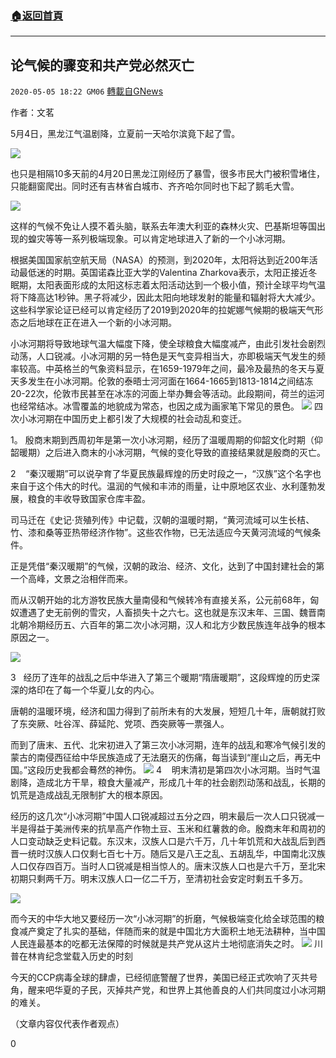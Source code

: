 ###  [:house:返回首頁](https://github.com/ourhimalayas/txt)
---

## 论气候的骤变和共产党必然灭亡
`2020-05-05 18:22 GM06` [轉載自GNews](https://gnews.org/zh-hant/194808/)

作者：文茗

5月4日，黑龙江气温剧降，立夏前一天哈尔滨竟下起了雪。

![](https://s3.amazonaws.com/gnews-media-offload/wp-content/uploads/2020/05/05180645/1-28.jpg)

也只是相隔10多天前的4月20日黑龙江刚经历了暴雪，很多市民大门被积雪堵住，只能翻窗爬出。同时还有吉林省白城市、齐齐哈尔同时也下起了鹅毛大雪。

![](https://s3.amazonaws.com/gnews-media-offload/wp-content/uploads/2020/05/05180727/2-19.png)

这样的气候不免让人摸不着头脑，联系去年澳大利亚的森林火灾、巴基斯坦等国出现的蝗灾等等一系列极端现象。可以肯定地球进入了新的一个小冰河期。

根据美国国家航空航天局（NASA）的预测，到2020年，太阳将达到近200年活动最低迷的时期。英国诺森比亚大学的Valentina Zharkova表示，太阳正接近冬眠期，太阳表面形成的太阳这标志着太阳活动达到一个极小值，预计全球平均气温将下降高达1秒钟。黑子将减少，因此太阳向地球发射的能量和辐射将大大减少。这些科学家论证已经可以肯定经历了2019到2020年的拉妮娜气候期的极端天气形态之后地球在正在进入一个新的小冰河期。

小冰河期将导致地球气温大幅度下降，使全球粮食大幅度减产，由此引发社会剧烈动荡，人口锐减。小冰河期的另一特色是天气变异相当大，亦即极端天气发生的频率较高。中英格兰的气象资料显示，在1659-1979年之间，最冷及最热的冬天与夏天多发生在小冰河期。伦敦的泰晤士河河面在1664-1665到1813-1814之间结冻20-22次，伦敦市民甚至在冰冻的河面上举办舞会等活动。此段期间，荷兰的运河也经常结冰。冰雪覆盖的地貌成为常态，也因之成为画家笔下常见的景色。
![](https://s3.amazonaws.com/gnews-media-offload/wp-content/uploads/2020/05/05180838/3-20.jpg)
四次小冰河期在中国历史上都引发了大规模的社会动乱和变迁。

1。 殷商末期到西周初年是第一次小冰河期，经历了温暖周期的仰韶文化时期（仰韶暖期）之后进入商末的小冰河期，气候的变化导致的直接结果就是殷商的灭亡。

2    “秦汉暖期”可以说孕育了华夏民族最辉煌的历史时段之一，“汉族”这个名字也来自于这个伟大的时代。温润的气候和丰沛的雨量，让中原地区农业、水利蓬勃发展，粮食的丰收导致国家仓库丰盈。

司马迁在《史记·货殖列传》中记载，汉朝的温暖时期，“黄河流域可以生长桔、竹、漆和桑等亚热带经济作物”。这些农作物，已无法适应今天黄河流域的气候条件。

正是凭借“秦汉暖期”的气候，汉朝的政治、经济、文化，达到了中国封建社会的第一个高峰，文景之治相伴而来。

而从汉朝开始的北方游牧民族大量南侵和气候转冷有直接关系，公元前68年，匈奴遭遇了史无前例的雪灾，人畜损失十之六七。这也就是东汉末年、三国、魏晋南北朝冷期经历五、六百年的第二次小冰河期，汉人和北方少数民族连年战争的根本原因之一。

![](https://s3.amazonaws.com/gnews-media-offload/wp-content/uploads/2020/05/05180937/4-8.jpg)

3   经历了连年的战乱之后中华进入了第三个暖期“隋唐暖期”，这段辉煌的历史深深的烙印在了每一个华夏儿女的内心。

唐朝的温暖环境，经济和国力得到了前所未有的大发展，短短几十年，唐朝就打败了东突厥、吐谷浑、薛延陀、党项、西突厥等一票强人。

而到了唐末、五代、北宋初进入了第三次小冰河期，连年的战乱和寒冷气候引发的蒙古的南侵西征给中华民族造成了无法磨灭的伤痛，每当读到“崖山之后，再无中国。”这段历史我都会蓦然的神伤。
![](https://s3.amazonaws.com/gnews-media-offload/wp-content/uploads/2020/05/05181029/4-9.jpg)
4    明末清初是第四次小冰河期。当时气温剧降，造成北方干旱，粮食大量减产，形成几十年的社会剧烈动荡和战乱，长期的饥荒是造成战乱无限制扩大的根本原因。

经历的这几次“小冰河期”中国人口锐减超过五分之四，明末最后一次人口只锐减一半是得益于美洲传来的抗旱高产作物土豆、玉米和红薯救的命。殷商末年和周初的人口变动缺乏史料记载。东汉末，汉族人口是六千万，几十年饥荒和大战乱后到西晋一统时汉族人口仅剩七百七十万。随后又是八王之乱、五胡乱华，中国南北汉族人口仅存四百万。当时人口锐减是相当惊人的。唐末汉族人口也是六千万，至北宋初期只剩两千万。明末汉族人口一亿二千万，至清初社会安定时剩五千多万。

![](https://s3.amazonaws.com/gnews-media-offload/wp-content/uploads/2020/05/05181122/5-7.jpg)

而今天的中华大地又要经历一次“小冰河期”的折磨，气候极端变化给全球范围的粮食减产奠定了扎实的基础，伴随而来的就是中国北方大面积土地无法耕种，当中国人民连最基本的吃都无法保障的时候就是共产党从这片土地彻底消失之时。
![](https://s3.amazonaws.com/gnews-media-offload/wp-content/uploads/2020/05/05181200/6-4.jpg)
川普在林肯纪念堂载入历史的时刻

今天的CCP病毒全球的肆虐，已经彻底警醒了世界，美国已经正式吹响了灭共号角，醒来吧华夏的子民，灭掉共产党，和世界上其他善良的人们共同度过小冰河期的难关。

（文章内容仅代表作者观点）

0
